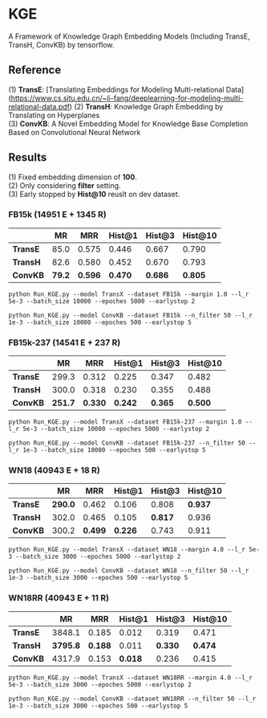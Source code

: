 # KGE
A Framework of Knowledge Graph Embedding Models (Including TransE, TransH, ConvKB) by tensorflow.  

## Reference
(1) **TransE**: [Translating Embeddings for Modeling Multi-relational Data] (https://www.cs.sjtu.edu.cn/~li-fang/deeplearning-for-modeling-multi-relational-data.pdf)
(2) **TransH**: Knowledge Graph Embedding by Translating on Hyperplanes  
(3) **ConvKB**: A Novel Embedding Model for Knowledge Base Completion Based on Convolutional Neural Network    

## Results 
(1) Fixed embedding dimension of **100**.  
(2) Only considering **filter** setting.  
(3) Early stopped by **Hist@10** reuslt on dev dataset.  

### FB15k (14951 E + 1345 R)
|            | **MR** | **MRR** |**Hist@1**|**Hist@3**|**Hist@10**|
|     --     |   --   |    --   |    --    |    --    |    --     |
| **TransE** | 85.0 | 0.575 | 0.446 | 0.667 | 0.790 |
| **TransH** | 82.6 | 0.580 | 0.452 | 0.670 | 0.793 |
| **ConvKB** | **79.2** | **0.596** | **0.470** | **0.686** | **0.805** |

```
python Run_KGE.py --model TransX --dataset FB15k --margin 1.0 --l_r 5e-3 --batch_size 10000 --epoches 5000 --earlystop 2
```
```
python Run_KGE.py --model ConvKB --dataset FB15k --n_filter 50 --l_r 1e-3 --batch_size 10000 --epoches 500 --earlystop 5
```

### FB15k-237 (14541 E + 237 R)
|            | **MR** | **MRR** |**Hist@1**|**Hist@3**|**Hist@10**|
|     --     |   --   |    --   |    --    |    --    |    --     |
| **TransE** | 299.3 | 0.312 | 0.225 | 0.347 | 0.482 |
| **TransH** | 300.0 | 0.318 | 0.230 | 0.355 | 0.488 |
| **ConvKB** | **251.7** | **0.330** | **0.242** | **0.365** | **0.500** |

```
python Run_KGE.py --model TransX --dataset FB15k-237 --margin 1.0 --l_r 5e-3 --batch_size 10000 --epoches 5000 --earlystop 2
```
```
python Run_KGE.py --model ConvKB --dataset FB15k-237 --n_filter 50 --l_r 1e-3 --batch_size 10000 --epoches 500 --earlystop 5
```

### WN18 (40943 E + 18 R)
|            | **MR** | **MRR** |**Hist@1**|**Hist@3**|**Hist@10**|
|     --     |   --   |    --   |    --    |    --    |    --     |
| **TransE** | **290.0** | 0.462 | 0.106 | 0.808 | **0.937** |
| **TransH** | 302.0 | 0.465 | 0.105 | **0.817** | 0.936 |
| **ConvKB** | 300.2 | **0.499** | **0.226** | 0.743 | 0.911 |

```
python Run_KGE.py --model TransX --dataset WN18 --margin 4.0 --l_r 5e-3 --batch_size 3000 --epoches 5000 --earlystop 2
```
```
python Run_KGE.py --model ConvKB --dataset WN18 --n_filter 50 --l_r 1e-3 --batch_size 3000 --epoches 500 --earlystop 5
```

### WN18RR (40943 E + 11 R)
|            | **MR** | **MRR** |**Hist@1**|**Hist@3**|**Hist@10**|
|     --     |   --   |    --   |    --    |    --    |    --     |
| **TransE** | 3848.1 | 0.185 | 0.012 | 0.319 | 0.471 |
| **TransH** | **3795.8** | **0.188** | 0.011 | **0.330** | **0.474** |
| **ConvKB** | 4317.9 | 0.153 | **0.018** | 0.236 | 0.415 |


```
python Run_KGE.py --model TransX --dataset WN18RR --margin 4.0 --l_r 5e-3 --batch_size 3000 --epoches 5000 --earlystop 2
```
```
python Run_KGE.py --model ConvKB --dataset WN18RR --n_filter 50 --l_r 1e-3 --batch_size 3000 --epoches 500 --earlystop 5
```
